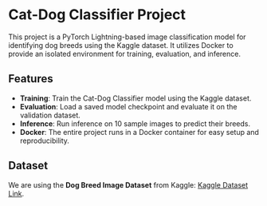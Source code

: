 # Cat-Dog Classifier Project

This project is a PyTorch Lightning-based image classification model for identifying dog breeds using the Kaggle dataset. It utilizes Docker to provide an isolated environment for training, evaluation, and inference.

## Features

- **Training**: Train the Cat-Dog Classifier model using the Kaggle dataset.
- **Evaluation**: Load a saved model checkpoint and evaluate it on the validation dataset.
- **Inference**: Run inference on 10 sample images to predict their breeds.
- **Docker**: The entire project runs in a Docker container for easy setup and reproducibility.

## Dataset

We are using the **Dog Breed Image Dataset** from Kaggle: [Kaggle Dataset Link](https://www.kaggle.com/datasets/khushikhushikhushi/dog-breed-image-dataset).
